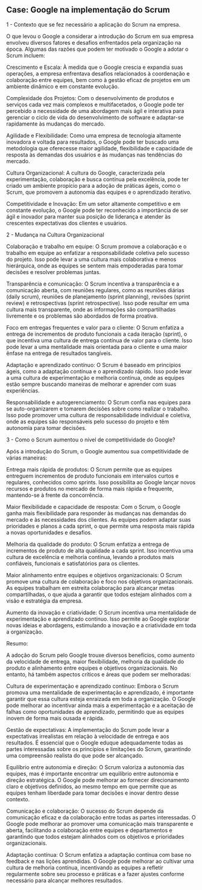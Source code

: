 ## Case: Google na implementação do Scrum

1 - Contexto que se fez necessário a aplicação do Scrum na empresa.

O que levou o Google a considerar a introdução do Scrum em sua empresa envolveu diversos fatores e desafios enfrentados pela organização na época. Algumas das razões que podem ter motivado o Google a adotar o Scrum incluem:

Crescimento e Escala: À medida que o Google crescia e expandia suas operações, a empresa enfrentava desafios relacionados à coordenação e colaboração entre equipes, bem como à gestão eficaz de projetos em um ambiente dinâmico e em constante evolução.

Complexidade dos Projetos: Com o desenvolvimento de produtos e serviços cada vez mais complexos e multifacetados, o Google pode ter percebido a necessidade de uma abordagem mais ágil e interativa para gerenciar o ciclo de vida do desenvolvimento de software e adaptar-se rapidamente às mudanças do mercado.

Agilidade e Flexibilidade: Como uma empresa de tecnologia altamente inovadora e voltada para resultados, o Google pode ter buscado uma metodologia que oferecesse maior agilidade, flexibilidade e capacidade de resposta às demandas dos usuários e às mudanças nas tendências do mercado.

Cultura Organizacional: A cultura do Google, caracterizada pela experimentação, colaboração e busca contínua pela excelência, pode ter criado um ambiente propício para a adoção de práticas ágeis, como o Scrum, que promovem a autonomia das equipes e o aprendizado iterativo.

Competitividade e Inovação: Em um setor altamente competitivo e em constante evolução, o Google pode ter reconhecido a importância de ser ágil e inovador para manter sua posição de liderança e atender às crescentes expectativas dos clientes e usuários.
 
2 - Mudança na Cultura Organizacional

Colaboração e trabalho em equipe: O Scrum promove a colaboração e o trabalho em equipe ao enfatizar a responsabilidade coletiva pelo sucesso do projeto. Isso pode levar a uma cultura mais colaborativa e menos hierárquica, onde as equipes se sentem mais empoderadas para tomar decisões e resolver problemas juntas.

Transparência e comunicação: O Scrum incentiva a transparência e a comunicação aberta, com reuniões regulares, como as reuniões diárias (daily scrum), reuniões de planejamento (sprint planning), revisões (sprint review) e retrospectivas (sprint retrospective). Isso pode resultar em uma cultura mais transparente, onde as informações são compartilhadas livremente e os problemas são abordados de forma proativa.

Foco em entregas frequentes e valor para o cliente: O Scrum enfatiza a entrega de incrementos de produto funcionais a cada iteração (sprint), o que incentiva uma cultura de entrega contínua de valor para o cliente. Isso pode levar a uma mentalidade mais orientada para o cliente e uma maior ênfase na entrega de resultados tangíveis.

Adaptação e aprendizado contínuo: O Scrum é baseado em princípios ágeis, como a adaptação contínua e o aprendizado rápido. Isso pode levar a uma cultura de experimentação e melhoria contínua, onde as equipes estão sempre buscando maneiras de melhorar e aprender com suas experiências.

Responsabilidade e autogerenciamento: O Scrum confia nas equipes para se auto-organizarem e tomarem decisões sobre como realizar o trabalho. Isso pode promover uma cultura de responsabilidade individual e coletiva, onde as equipes são responsáveis pelo sucesso do projeto e têm autonomia para tomar decisões.

3 - Como o Scrum aumentou o nível de competitividade do Google?


Após a introdução do Scrum, o Google aumentou sua competitividade de várias maneiras:

Entrega mais rápida de produtos: O Scrum permite que as equipes entreguem incrementos de produto funcionais em intervalos curtos e regulares, conhecidos como sprints. Isso possibilita ao Google lançar novos recursos e produtos no mercado de forma mais rápida e frequente, mantendo-se à frente da concorrência.

Maior flexibilidade e capacidade de resposta: Com o Scrum, o Google ganha mais flexibilidade para responder às mudanças nas demandas do mercado e às necessidades dos clientes. As equipes podem adaptar suas prioridades e planos a cada sprint, o que permite uma resposta mais rápida a novas oportunidades e desafios.

Melhoria da qualidade do produto: O Scrum enfatiza a entrega de incrementos de produto de alta qualidade a cada sprint. Isso incentiva uma cultura de excelência e melhoria contínua, levando a produtos mais confiáveis, funcionais e satisfatórios para os clientes.

Maior alinhamento entre equipes e objetivos organizacionais: O Scrum promove uma cultura de colaboração e foco nos objetivos organizacionais. As equipes trabalham em estreita colaboração para alcançar metas compartilhadas, o que ajuda a garantir que todos estejam alinhados com a visão e estratégia da empresa.

Aumento da inovação e criatividade: O Scrum incentiva uma mentalidade de experimentação e aprendizado contínuo. Isso permite ao Google explorar novas ideias e abordagens, estimulando a inovação e a criatividade em toda a organização.


Resumo: 

A adoção do Scrum pelo Google trouxe diversos benefícios, como aumento da velocidade de entrega, maior flexibilidade, melhoria da qualidade do produto e alinhamento entre equipes e objetivos organizacionais. No entanto, há também aspectos críticos e áreas que podem ser melhoradas:

Cultura de experimentação e aprendizado contínuo: Embora o Scrum promova uma mentalidade de experimentação e aprendizado, é importante garantir que essa cultura esteja enraizada em toda a organização. O Google pode melhorar ao incentivar ainda mais a experimentação e a aceitação de falhas como oportunidades de aprendizado, permitindo que as equipes inovem de forma mais ousada e rápida.

Gestão de expectativas: A implementação do Scrum pode levar a expectativas irrealistas em relação à velocidade de entrega e aos resultados. É essencial que o Google eduque adequadamente todas as partes interessadas sobre os princípios e limitações do Scrum, garantindo uma compreensão realista do que pode ser alcançado.

Equilíbrio entre autonomia e direção: O Scrum valoriza a autonomia das equipes, mas é importante encontrar um equilíbrio entre autonomia e direção estratégica. O Google pode melhorar ao fornecer direcionamento claro e objetivos definidos, ao mesmo tempo em que permite que as equipes tenham liberdade para tomar decisões e inovar dentro desse contexto.

Comunicação e colaboração: O sucesso do Scrum depende da comunicação eficaz e da colaboração entre todas as partes interessadas. O Google pode melhorar ao promover uma comunicação mais transparente e aberta, facilitando a colaboração entre equipes e departamentos e garantindo que todos estejam alinhados com os objetivos e prioridades organizacionais.

Adaptação contínua: O Scrum enfatiza a adaptação contínua com base no feedback e nas lições aprendidas. O Google pode melhorar ao cultivar uma cultura de melhoria contínua, incentivando as equipes a refletir regularmente sobre seu processo e práticas e a fazer ajustes conforme necessário para alcançar melhores resultados.

